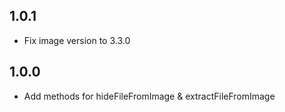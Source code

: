 ## 1.0.1

- Fix image version to 3.3.0

## 1.0.0

- Add methods for hideFileFromImage & extractFileFromImage
